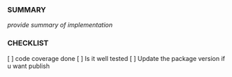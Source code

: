 ### SUMMARY

_provide summary of implementation_

### CHECKLIST

[ ] code coverage done
[ ] Is it well tested
[ ] Update the package version if u want publish
